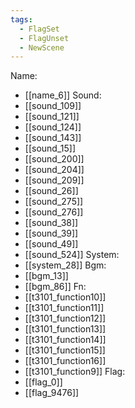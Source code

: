 ```yaml
---
tags:
  - FlagSet
  - FlagUnset
  - NewScene
---
```

Name:
- [[name_6]]
Sound:
- [[sound_109]]
- [[sound_121]]
- [[sound_124]]
- [[sound_143]]
- [[sound_15]]
- [[sound_200]]
- [[sound_204]]
- [[sound_209]]
- [[sound_26]]
- [[sound_275]]
- [[sound_276]]
- [[sound_38]]
- [[sound_39]]
- [[sound_49]]
- [[sound_524]]
System:
- [[system_28]]
Bgm:
- [[bgm_13]]
- [[bgm_86]]
Fn:
- [[t3101_function10]]
- [[t3101_function11]]
- [[t3101_function12]]
- [[t3101_function13]]
- [[t3101_function14]]
- [[t3101_function15]]
- [[t3101_function16]]
- [[t3101_function9]]
Flag:
- [[flag_0]]
- [[flag_9476]]
